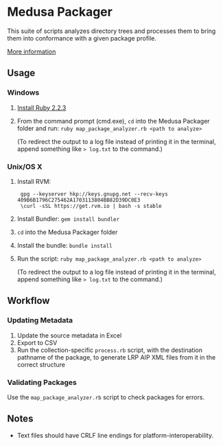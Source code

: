 # Medusa Packager

This suite of scripts analyzes directory trees and processes them to bring them
into conformance with a given package profile.

[More information](https://uofi.app.box.com/notes/43514306333)

## Usage

### Windows

1. [Install Ruby 2.2.3](http://rubyinstaller.org)
2. From the command prompt (cmd.exe), `cd` into the Medusa Packager folder and
   run: `ruby map_package_analyzer.rb <path to analyze>`

   (To redirect the output to a log file instead of printing it in the terminal,
   append something like `> log.txt` to the command.)

### Unix/OS X

1. Install RVM:

        gpg --keyserver hkp://keys.gnupg.net --recv-keys 409B6B1796C275462A1703113804BB82D39DC0E3
        \curl -sSL https://get.rvm.io | bash -s stable

2. Install Bundler: `gem install bundler`
3. `cd` into the Medusa Packager folder
4. Install the bundle: `bundle install`
5. Run the script: `ruby map_package_analyzer.rb <path to analyze>`

   (To redirect the output to a log file instead of printing it in the terminal,
   append something like `> log.txt` to the command.)

## Workflow

### Updating Metadata

1. Update the source metadata in Excel
2. Export to CSV
3. Run the collection-specific `process.rb` script, with the destination
   pathname of the package, to generate LRP AIP XML files from it in the
   correct structure

### Validating Packages

Use the `map_package_analyzer.rb` script to check packages for errors.

## Notes

* Text files should have CRLF line endings for platform-interoperability.
